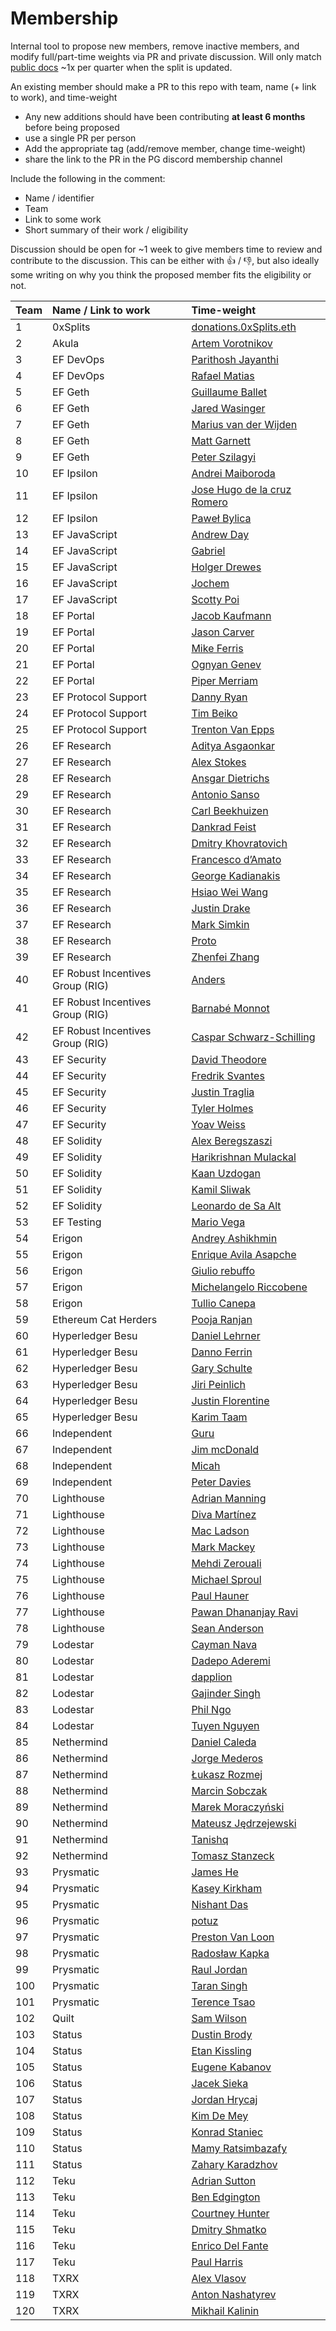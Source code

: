 # Membership

Internal tool to propose new members, remove inactive members, and modify full/part-time weights via PR and private discussion. Will only match [public docs](https://protocol-guild.readthedocs.io/en/latest/9-membership.html) ~1x per quarter when the split is updated.

An existing member should make a PR to this repo with team, name (+ link to work), and time-weight

- Any new additions should have been contributing **at least 6 months** before being proposed
- use a single PR per person
- Add the appropriate tag (add/remove member, change time-weight) 
- share the link to the PR in the PG discord membership channel

Include the following in the comment:

- Name / identifier
- Team
- Link to some work
- Short summary of their work / eligibility

Discussion should be open for ~1 week to give members time to review and contribute to the discussion. This can be either with 👍 / 👎, but also ideally some writing on why you think the proposed member fits the eligibility or not.


| Team  |                Name / Link to work |  Time-weight |
| :---        |        :--- |        :--- |
| 	1	| 0xSplits | [donations.0xSplits.eth](https://github.com/0xSplits/) | 1 |
| 	2	| Akula | [Artem Vorotnikov](https://github.com/vorot93/) | 1 |
| 	3	| EF DevOps | [Parithosh Jayanthi](https://github.com/parithosh/) | 1 |
| 	4	| EF DevOps | [Rafael Matias](https://github.com/skylenet/) | 0.5 |
| 	5	| EF Geth | [Guillaume Ballet](https://github.com/gballet/) | 1 |
| 	6	| EF Geth | [Jared Wasinger](https://github.com/jwasinger/) | 1 |
| 	7	| EF Geth | [Marius van der Wijden](https://github.com/MariusVanDerWijden/) | 1 |
| 	8	| EF Geth | [Matt Garnett](https://github.com/lightclient/) | 1 |
| 	9	| EF Geth | [Peter Szilagyi](https://github.com/karalabe/) | 1 |
| 	10	| EF Ipsilon | [Andrei Maiboroda](https://github.com/gumb0/) | 1 |
| 	11	| EF Ipsilon | [Jose Hugo de la cruz Romero](https://github.com/hugo-dc/) | 0.5 |
| 	12	| EF Ipsilon | [Paweł Bylica](https://github.com/chfast/) | 1 |
| 	13	| EF JavaScript | [Andrew Day](https://github.com/acolytec3/) | 1 |
| 	14	| EF JavaScript | [Gabriel](https://github.com/gabrocheleau/) | 0.5 |
| 	15	| EF JavaScript | [Holger Drewes](https://github.com/holgerd77/) | 0.5 |
| 	16	| EF JavaScript | [Jochem](https://github.com/jochem-brouwer/) | 0.5 |
| 	17	| EF JavaScript | [Scotty Poi](https://github.com/ScottyPoi/) | 1 |
| 	18	| EF Portal | [Jacob Kaufmann](https://github.com/jacobkaufmann/) | 1 |
| 	19	| EF Portal | [Jason Carver](https://github.com/carver/) | 1 |
| 	20	| EF Portal | [Mike Ferris](https://github.com/mrferris/) | 1 |
| 	21	| EF Portal | [Ognyan Genev](https://github.com/ogenev/) | 1 |
| 	22	| EF Portal | [Piper Merriam](https://github.com/pipermerriam/) | 1 |
| 	23	| EF Protocol Support | [Danny Ryan](https://github.com/djrtwo/) | 1 |
| 	24	| EF Protocol Support | [Tim Beiko](https://github.com/timbeiko/) | 1 |
| 	25	| EF Protocol Support | [Trenton Van Epps](https://github.com/tvanepps/) | 1 |
| 	26	| EF Research | [Aditya Asgaonkar](https://github.com/adiasg/) | 1 |
| 	27	| EF Research | [Alex Stokes](https://github.com/ralexstokes/) | 1 |
| 	28	| EF Research | [Ansgar Dietrichs](https://github.com/adietrichs/) | 1 |
| 	29	| EF Research | [Antonio Sanso](https://github.com/asanso/) | 1 |
| 	30	| EF Research | [Carl Beekhuizen](https://github.com/CarlBeek/) | 1 |
| 	31	| EF Research | [Dankrad Feist](https://github.com/dankrad/) | 1 |
| 	32	| EF Research | [Dmitry Khovratovich](https://github.com/khovratovich/) | 1 |
| 	33	| EF Research | [Francesco d’Amato](https://github.com/notes.ethereum.org/@fradamt/) | 1 |
| 	34	| EF Research | [George Kadianakis](https://github.com/asn-d6/) | 1 |
| 	35	| EF Research | [Hsiao Wei Wang](https://github.com/hwwhww/) | 1 |
| 	36	| EF Research | [Justin Drake](https://github.com/justindrake/) | 1 |
| 	37	| EF Research | [Mark Simkin](https://github.com/msimkin.github.io/) | 1 |
| 	38	| EF Research | [Proto](https://github.com/protolambda/) | 0.5 |
| 	39	| EF Research | [Zhenfei Zhang](https://github.com/zhenfeizhang/) | 0.5 |
| 	40	| EF Robust Incentives Group (RIG) | [Anders](https://github.com/anderselowsson/) | 1 |
| 	41	| EF Robust Incentives Group (RIG) | [Barnabé Monnot](https://github.com/barnabemonnot/) | 1 |
| 	42	| EF Robust Incentives Group (RIG) | [Caspar Schwarz-Schilling](https://github.com/casparschwa/) | 1 |
| 	43	| EF Security | [David Theodore](https://github.com/infosecual/) | 1 |
| 	44	| EF Security | [Fredrik Svantes](https://github.com/fredriksvantes/) | 1 |
| 	45	| EF Security | [Justin Traglia](https://github.com/jtraglia/) | 1 |
| 	46	| EF Security | [Tyler Holmes](https://github.com/z3n-chada/) | 1 |
| 	47	| EF Security | [Yoav Weiss](https://github.com/yoavw/) | 1 |
| 	48	| EF Solidity | [Alex Beregszaszi](https://github.com/axic/) | 1 |
| 	49	| EF Solidity | [Harikrishnan Mulackal](https://github.com/hrkrshnn/) | 0.5 |
| 	50	| EF Solidity | [Kaan Uzdogan](https://github.com/kuzdogan/) | 1 |
| 	51	| EF Solidity | [Kamil Sliwak](https://github.com/cameel/) | 1 |
| 	52	| EF Solidity | [Leonardo de Sa Alt](https://github.com/leonardoalt/) | 1 |
| 	53	| EF Testing | [Mario Vega](https://github.com/marioevz/) | 1 |
| 	54	| Erigon | [Andrey Ashikhmin](https://github.com/yperbasis/) | 1 |
| 	55	| Erigon | [Enrique Avila Asapche](https://github.com/enriavil1/) | 1 |
| 	56	| Erigon | [Giulio rebuffo](https://github.com/Giulio2002/) | 1 |
| 	57	| Erigon | [Michelangelo Riccobene](https://github.com/mriccobene/) | 0.5 |
| 	58	| Erigon | [Tullio Canepa](https://github.com/canepat/) | 1 |
| 	59	| Ethereum Cat Herders | [Pooja Ranjan](https://github.com/poojaranjan/) | 1 |
| 	60	| Hyperledger Besu | [Daniel Lehrner](https://github.com/daniellehrner/) | 1 |
| 	61	| Hyperledger Besu | [Danno Ferrin](https://github.com/shemnon/) | 1 |
| 	62	| Hyperledger Besu | [Gary Schulte](https://github.com/garyschulte/) | 1 |
| 	63	| Hyperledger Besu | [Jiri Peinlich](https://github.com/gezero/) | 1 |
| 	64	| Hyperledger Besu | [Justin Florentine](https://github.com/jflo/) | 1 |
| 	65	| Hyperledger Besu | [Karim Taam](https://github.com/matkt/) | 1 |
| 	66	| Independent | [Guru](https://github.com/gurukamath/) | 0.5 |
| 	67	| Independent | [Jim mcDonald](https://github.com/mcdee/) | 0.5 |
| 	68	| Independent | [Micah](https://github.com/MicahZoltu/) | 0.5 |
| 	69	| Independent | [Peter Davies](https://github.com/ultratwo/) | 1 |
| 	70	| Lighthouse | [Adrian Manning](https://github.com/AgeManning/) | 1 |
| 	71	| Lighthouse | [Diva Martínez](https://github.com/divagant-martian/) | 1 |
| 	72	| Lighthouse | [Mac Ladson](https://github.com/macladson/) | 1 |
| 	73	| Lighthouse | [Mark Mackey](https://github.com/ethDreamer/) | 1 |
| 	74	| Lighthouse | [Mehdi Zerouali](https://github.com/zedt3ster/) | 1 |
| 	75	| Lighthouse | [Michael Sproul](https://github.com/michaelsproul/) | 1 |
| 	76	| Lighthouse | [Paul Hauner](https://github.com/paulhauner/) | 1 |
| 	77	| Lighthouse | [Pawan Dhananjay Ravi](https://github.com/pawanjay176/) | 1 |
| 	78	| Lighthouse | [Sean Anderson](https://github.com/realbigsean/) | 1 |
| 	79	| Lodestar | [Cayman Nava](https://github.com/wemeetagain/) | 1 |
| 	80	| Lodestar | [Dadepo Aderemi](https://github.com/dadepo/) | 1 |
| 	81	| Lodestar | [dapplion](https://github.com/dapplion/) | 1 |
| 	82	| Lodestar | [Gajinder Singh](https://github.com/g11tech/) | 1 |
| 	83	| Lodestar | [Phil Ngo](https://github.com/philknows/) | 1 |
| 	84	| Lodestar | [Tuyen Nguyen](https://github.com/tuyennhv/) | 1 |
| 	85	| Nethermind | [Daniel Caleda](https://github.com/dceleda/) | 1 |
| 	86	| Nethermind | [Jorge Mederos](https://github.com/jmederosalvarado/) | 0.5 |
| 	87	| Nethermind | [Łukasz Rozmej](https://github.com/LukaszRozmej/) | 1 |
| 	88	| Nethermind | [Marcin Sobczak](https://github.com/marcindsobczak/) | 1 |
| 	89	| Nethermind | [Marek Moraczyński](https://github.com/MarekM25/) | 1 |
| 	90	| Nethermind | [Mateusz Jędrzejewski](https://github.com/matilote/) | 1 |
| 	91	| Nethermind | [Tanishq](https://github.com/tanishqjasoria/) | 1 |
| 	92	| Nethermind | [Tomasz Stanzeck](https://github.com/tkstanczak/) | 1 |
| 	93	| Prysmatic | [James He](https://github.com/james-prysm/) | 1 |
| 	94	| Prysmatic | [Kasey Kirkham](https://github.com/kasey/) | 1 |
| 	95	| Prysmatic | [Nishant Das](https://github.com/nisdas/) | 1 |
| 	96	| Prysmatic | [potuz](https://github.com/potuz/) | 1 |
| 	97	| Prysmatic | [Preston Van Loon](https://github.com/prestonvanloon/) | 1 |
| 	98	| Prysmatic | [Radosław Kapka](https://github.com/rkapka/) | 1 |
| 	99	| Prysmatic | [Raul Jordan](https://github.com/rauljordan/) | 1 |
| 	100	| Prysmatic | [Taran Singh](https://github.com/Taranpreet26311/) | 1 |
| 	101	| Prysmatic | [Terence Tsao](https://github.com/terencechain/) | 1 |
| 	102	| Quilt | [Sam Wilson](https://github.com/SamWilsn/) | 1 |
| 	103	| Status | [Dustin Brody](https://github.com/tersec/) | 1 |
| 	104	| Status | [Etan Kissling](https://github.com/etan-status/) | 1 |
| 	105	| Status | [Eugene Kabanov](https://github.com/cheatfate/) | 1 |
| 	106	| Status | [Jacek Sieka](https://github.com/arnetheduck/) | 1 |
| 	107	| Status | [Jordan Hrycaj](https://github.com/mjfh/) | 1 |
| 	108	| Status | [Kim De Mey](https://github.com/kdeme/) | 1 |
| 	109	| Status | [Konrad Staniec](https://github.com/KonradStaniec/) | 1 |
| 	110	| Status | [Mamy Ratsimbazafy](https://github.com/mratsim/) | 1 |
| 	111	| Status | [Zahary Karadzhov](https://github.com/zah/) | 1 |
| 	112	| Teku | [Adrian Sutton](https://github.com/ajsutton/) | 1 |
| 	113	| Teku | [Ben Edgington](https://github.com/benjaminion/) | 1 |
| 	114	| Teku | [Courtney Hunter](https://github.com/courtneyeh/) | 1 |
| 	115	| Teku | [Dmitry Shmatko](https://github.com/zilm13/) | 1 |
| 	116	| Teku | [Enrico Del Fante](https://github.com/tbenr/) | 1 |
| 	117	| Teku | [Paul Harris](https://github.com/rolfyone/) | 1 |
| 	118	| TXRX | [Alex Vlasov](https://github.com/ericsson49/) | 1 |
| 	119	| TXRX | [Anton Nashatyrev](https://github.com/Nashatyrev/) | 1 |
| 	120	| TXRX | [Mikhail Kalinin](https://github.com/mkalinin/) | 1 |
